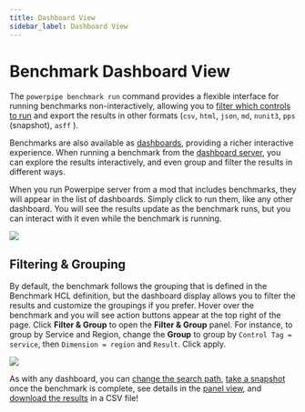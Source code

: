 ```yaml
---
title: Dashboard View
sidebar_label: Dashboard View
---
```



# Benchmark Dashboard View

The `powerpipe benchmark run` command provides a flexible interface for running benchmarks non-interactively, allowing you to [filter which controls to run](/docs/run/benchmark/filtering) and export the results in other formats (`csv`, `html`, `json`, `md`, `nunit3`, `pps` (snapshot), `asff`
).  

Benchmarks are also available as [dashboards](/docs/run/dashboard), providing a richer interactive experience.  When running a benchmark from the [dashboard server](/docs/run/server), you can explore the results interactively, and even group and filter the results in different ways.  

When you run Powerpipe server from a mod that includes benchmarks, they will appear in the list of dashboards.  Simply click to run them, like any other dashboard.  You will see the results update as the benchmark runs, but you can interact with it even while the benchmark is running.

![](/images/docs/learn/benchmark_dashboard.png)


## Filtering & Grouping
By default, the benchmark follows the grouping that is defined in the Benchmark HCL definition, but the dashboard display allows you to filter the results and customize the groupings if you prefer.  Hover over the benchmark and you will see action buttons appear at the top right of the page.  Click **Filter & Group** to open the **Filter & Group** panel.  For instance, to group by Service and Region, change the **Group** to group by `Control Tag = service`, then `Dimension = region` and `Result`.  Click apply.

![](/images/docs/learn/benchmark_by_service_region.png)

As with any dashboard, you can [change the search path](/docs/run/dashboard/search-path), [take a snapshot](/docs/run/snapshots/interactive-snapshots) once the benchmark is complete, see details in the [panel view](/docs/run/dashboard#panel-view), and [download the results](/docs/run/dashboard/download) in a CSV file!

